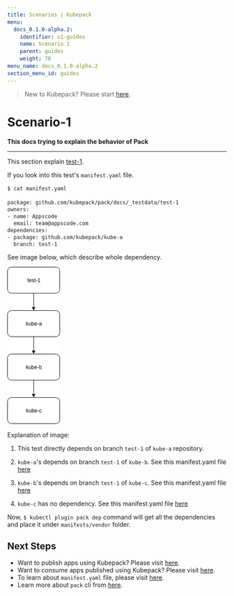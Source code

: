 ```yaml
---
title: Scenarios | Kubepack
menu:
  docs_0.1.0-alpha.2:
    identifier: s1-guides
    name: Scenario 1
    parent: guides
    weight: 70
menu_name: docs_0.1.0-alpha.2
section_menu_id: guides
---
```


> New to Kubepack? Please start [here](/docs/concepts/README.md).

# Scenario-1

**This docs trying to explain the behavior of Pack**
***

This section explain [test-1](https://github.com/kubepack/pack/tree/master/docs/_testdata/test-1).

If you look into this test's `manifest.yaml` file.

```console
$ cat manifest.yaml

package: github.com/kubepack/pack/docs/_testdata/test-1
owners:
- name: Appscode
  email: team@appscode.com
dependencies:
- package: github.com/kubepack/kube-a
  branch: test-1

```

See image below, which describe whole dependency.

![alt text](/docs/_testdata/test-1/test-1.jpg)

Explanation of image:

1. This test directly depends on branch `test-1` of `kube-a` repository.

2. `kube-a`'s depends on branch `test-1` of `kube-b`.
See this manifest.yaml file [here](https://github.com/kubepack/kube-a/blob/test-1/manifest.yaml)

3. `kube-b`'s depends on branch `test-1` of `kube-c`.
See this manifest.yaml file [here](https://github.com/kubepack/kube-b/blob/test-1/manifest.yaml)

4. `kube-c` has no dependency.
See this manifest.yaml file [here](https://github.com/kubepack/kube-c/blob/test-1/manifest.yaml)


Now, `$ kubectl plugin pack dep` command will get all the dependencies and place it under `manifests/vendor` folder.

## Next Steps

- Want to publish apps using Kubepack? Please visit [here](/docs/concepts/how/publisher.md).
- Want to consume apps published using Kubepack? Please visit [here](/docs/concepts/how/user.md).
- To learn about `manifest.yaml` file, please visit [here](/docs/concepts/how/manifest.md).
- Learn more about `pack` cli from [here](/docs/concepts/how/cli.md).
